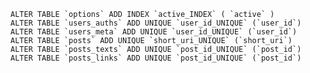     ALTER TABLE `options` ADD INDEX `active_INDEX` ( `active` ) 
    ALTER TABLE `users_auths` ADD UNIQUE `user_id_UNIQUE` (`user_id`)
    ALTER TABLE `users_meta` ADD UNIQUE `user_id_UNIQUE` (`user_id`)
    ALTER TABLE `posts` ADD UNIQUE `short_uri_UNIQUE` (`short_uri`)
    ALTER TABLE `posts_texts` ADD UNIQUE `post_id_UNIQUE` (`post_id`)
    ALTER TABLE `posts_links` ADD UNIQUE `post_id_UNIQUE` (`post_id`)